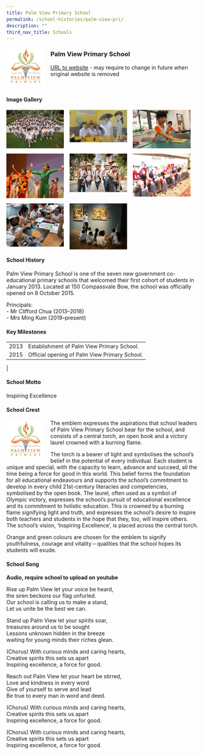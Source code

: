 ```yaml
---
title: Palm View Primary School
permalink: /school-histories/palm-view-pri/
description: ""
third_nav_title: Schools
---
```

<img src="/images/palmviewpri1.png" style="width:20%;margin-right:15px;" align = "left">

### **Palm View Primary School**
[URL to website](https://palmviewpri.moe.edu.sg/) - may require to change in future when original website is removed

<br clear="left">

#### **Image Gallery**

<p><a href="/images/palmviewpri2.jpg">  
<img src="/images/palmviewpri2.jpg" style="width:30%;margin-right:15px;" align = "left">
</a></p>

<p><a href="/images/palmviewpri3.jpg">  
<img src="/images/palmviewpri3.jpg" style="width:30%;margin-right:15px;" align = "left">
</a></p>

<p><a href="/images/palmviewpri4.jpg">  
<img src="/images/palmviewpri4.jpg" style="width:30%;margin-right:15px;" align = "left">
</a></p>

<br clear="left">

<p><a href="/images/palmviewpri5.jpg">  
<img src="/images/palmviewpri5.jpg" style="width:30%;margin-right:15px;" align = "left">
</a></p>

<p><a href="/images/palmviewpri6.jpg">  
<img src="/images/palmviewpri6.jpg" style="width:30%;margin-right:15px;" align = "left">
</a></p>

<p><a href="/images/palmviewpri7.jpg">  
<img src="/images/palmviewpri7.jpg" style="width:30%;margin-right:15px;" align = "left">
</a></p>

<br clear="left">

<p><a href="/images/palmviewpri8.jpg">  
<img src="/images/palmviewpri8.jpg" style="width:30%;margin-right:15px;" align = "left">
</a></p>

<p><a href="/images/palmviewpri9.jpg">  
<img src="/images/palmviewpri9.jpg" style="width:30%;margin-right:15px;" align = "left">
</a></p>

<br clear="left">

#### **School History**
Palm View Primary School is one of the seven new government co-educational primary schools that welcomed their first cohort of students in January 2013. Located at 150 Compassvale Bow, the school was officially opened on 8 October 2015.

Principals:<br>
\- Mr Clifford Chua (2013–2018)<br>
\- Mrs Ming Kum (2019–present)

#### **Key Milestones**

|  |  |
|:---:|---|
| 2013 | Establishment of Palm View Primary School. |
| 2015 | Official opening of Palm View Primary School. |
|

#### **School Motto**
Inspiring Excellence

#### **School Crest**
<img src="/images/palmviewpri1.png" style="width:20%;margin-right:15px;" align = "left">

The emblem expresses the aspirations that school leaders of Palm View Primary School bear for the school, and consists of a central torch, an open book and a victory laurel crowned with a burning flame.

The torch is a bearer of light and symbolises the school’s belief in the potential of every individual. Each student is unique and special, with the capacity to learn, advance and succeed, all the time being a force for good in this world. This belief forms the foundation for all educational endeavours and supports the school’s commitment to develop in every child 21st-century literacies and competencies, symbolised by the open book. The laurel, often used as a symbol of Olympic victory, expresses the school’s pursuit of educational excellence and its commitment to holistic education. This is crowned by a burning flame signifying light and truth, and expresses the school’s desire to inspire both teachers and students in the hope that they, too, will inspire others. The school’s vision, ‘Inspiring Excellence’, is placed across the central torch.

Orange and green colours are chosen for the emblem to signify youthfulness, courage and vitality – qualities that the school hopes its students will exude.

#### **School Song**
**Audio, require school to upload on youtube**

Rise up Palm View let your voice be heard,<br>
the siren beckons our flag unfurled.<br>
Our school is calling us to make a stand,<br>
Let us unite be the best we can.

Stand up Palm View let your spirits soar,<br>
treasures around us to be sought<br>
Lessons unknown hidden in the breeze<br>
waiting for young minds their riches glean.

(Chorus) With curious minds and caring hearts,<br>
Creative spirits this sets us apart<br>
Inspiring excellence, a force for good.

Reach out Palm View let your heart be stirred,<br>
Love and kindness in every word<br>
Give of yourself to serve and lead<br>
Be true to every man in word and deed.

(Chorus) With curious minds and caring hearts,<br>
Creative spirits this sets us apart<br>
Inspiring excellence, a force for good.

(Chorus) With curious minds and caring hearts,<br>
Creative spirits this sets us apart<br>
Inspiring excellence, a force for good.